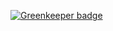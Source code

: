 

[![Greenkeeper badge](https://badges.greenkeeper.io/ScottWeinstein/RedisEval.svg)](https://greenkeeper.io/)